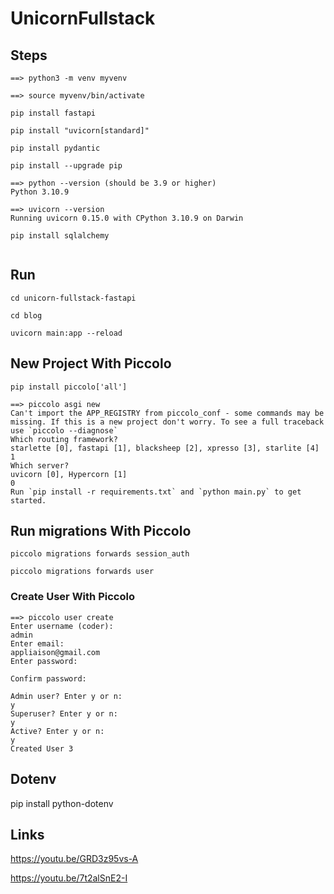 # UnicornFullstack


## Steps

```
==> python3 -m venv myvenv

==> source myvenv/bin/activate

pip install fastapi

pip install "uvicorn[standard]"

pip install pydantic

pip install --upgrade pip

==> python --version (should be 3.9 or higher)
Python 3.10.9

==> uvicorn --version
Running uvicorn 0.15.0 with CPython 3.10.9 on Darwin

pip install sqlalchemy


```


## Run

```
cd unicorn-fullstack-fastapi

cd blog

uvicorn main:app --reload

```

## New Project With Piccolo

```
pip install piccolo['all']

==> piccolo asgi new
Can't import the APP_REGISTRY from piccolo_conf - some commands may be missing. If this is a new project don't worry. To see a full traceback use `piccolo --diagnose`
Which routing framework?
starlette [0], fastapi [1], blacksheep [2], xpresso [3], starlite [4]
1
Which server?
uvicorn [0], Hypercorn [1]
0
Run `pip install -r requirements.txt` and `python main.py` to get started.

```

## Run migrations With Piccolo

```
piccolo migrations forwards session_auth

piccolo migrations forwards user

```

### Create User With Piccolo

```
==> piccolo user create
Enter username (coder):
admin
Enter email:
appliaison@gmail.com
Enter password:

Confirm password:

Admin user? Enter y or n:
y
Superuser? Enter y or n:
y
Active? Enter y or n:
y
Created User 3
```

## Dotenv

pip install python-dotenv

## Links

https://youtu.be/GRD3z95vs-A


https://youtu.be/7t2alSnE2-I
